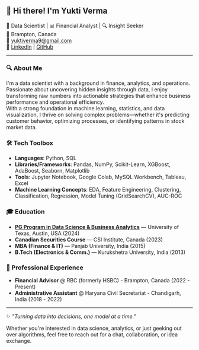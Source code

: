 ## 👋 Hi there! I'm Yukti Verma

🎯 Data Scientist | 📊 Financial Analyst | 🔍 Insight Seeker  
📍 Brampton, Canada  
📧 yuktiverma9@gmail.com  
🔗 [LinkedIn](https://www.linkedin.com/in/yukti--verma) | [GitHub](https://github.com/yuktiverma43)

---


### 🔍 About Me

I'm a data scientist with a background in finance, analytics, and operations. Passionate about uncovering hidden insights through data, I enjoy transforming raw numbers into actionable strategies that enhance business performance and operational efficiency.\
With a strong foundation in machine learning, statistics, and data visualization, I thrive on solving complex problems—whether it's predicting customer behavior, optimizing processes, or identifying patterns in stock market data.


### 🛠️ Tech Toolbox

- **Languages**: Python, SQL  
- **Libraries/Frameworks**: Pandas, NumPy, Scikit-Learn, XGBoost, AdaBoost, Seaborn, Matplotlib  
- **Tools**: Jupyter Notebook, Google Colab, MySQL Workbench, Tableau, Excel  
- **Machine Learning Concepts**: EDA, Feature Engineering, Clustering, Classification, Regression, Model Tuning (GridSearchCV), AUC-ROC 


### 🎓 Education

- **[PG Program in Data Science & Business Analytics](https://la.utexas.edu/texasexeced/digitalVerification.html?key=biioitci)** — University of Texas, Austin, USA (2024)  
- **Canadian Securities Course** — CSI Institute, Canada (2023)  
- **MBA (Finance & IT)** — Panjab University, India (2015)  
- **B.Tech (Electronics & Comm.)** — Kurukshetra University, India (2013)  


### 💼 Professional Experience

- **Financial Advisor** @ RBC (formerly HSBC) - Brampton, Canada (2022 - Present)
- **Administrative Assistant** @ Haryana Civil Secretariat  - Chandigarh, India (2018 - 2022)

---


✨ *"Turning data into decisions, one model at a time."*

Whether you're interested in data science, analytics, or just geeking out over algorithms, feel free to reach out for a chat, collaboration, or idea exchange.
